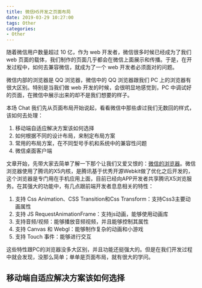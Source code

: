 ```yaml
---
title: 微信H5开发之页面布局
date: 2019-03-29 10:27:00
tags: Other
categories:
- Other
---
```

随着微信用户数量超过 10 亿，作为 web 开发者，微信很多时候已经成为了我们 web 页面的载体，我们制作的页面几乎都会在微信上面展示和传播。于是，在开发过程中，如何去兼容微信，就成为了一个 web 开发者必须面对的问题。

微信内部的浏览器是 QQ 浏览器，微信中的 QQ 浏览器跟我们 PC 上的浏览器有很大区别。特别是当我们做 web 开发的时候，会很明显地感觉到，PC 中调试好的页面，在微信中展示出来的却不是我们想要的样子。

本场 Chat 我们先从页面布局开始说起，看看微信中那些虐过我们无数回的样式，该如何去处理：

1. 移动端自适应解决方案该如何选择
2. 如何根据不同的设计布局，来制定布局方案
3. 常用的布局方案，在不同型号手机和系统中的兼容性问题
4. 微信桌面客户端

<!-- more -->
文章开始，先带大家去简单了解一下那个让我们又爱又恨的：[微信的浏览器](https://x5.tencent.com/tbs/index.html)。微信浏览器使用了腾讯的X5内核，是腾讯基于优秀开源Webkit做了优化之后开发的，这个浏览器是专门用在手机应用上面，目前已经向APP开发者共享腾讯X5浏览服务。在其强大的功能中，有几点跟前端开发者息息相关的特性：

1. 支持 Css Animation、CSS Transition和Css Transform：支持Css3主要动画属性
2. 支持 JS RequestAnimationFrame：支持js动画，能够使用动画库
3. 支持音频/视频：能够播放音频视频，并且能够控制其属性
4. 支持 Canvas 和 Webgl：能够制作复杂的动画和小游戏
5. 支持 Touch 事件：能够进行交互

这些特性跟PC的浏览器没多大区别，并且功能还挺强大的。但是在我们开发过程中就会发现，没那么简单；单单是页面布局，就有很大的学问。

## 移动端自适应解决方案该如何选择
